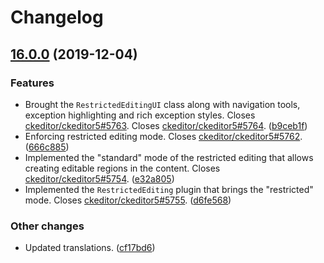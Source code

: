 Changelog
=========

## [16.0.0](https://github.com/ckeditor/ckeditor5-restricted-editing/tree/v16.0.0) (2019-12-04)

### Features

* Brought the `RestrictedEditingUI` class along with navigation tools, exception highlighting and rich exception styles. Closes [ckeditor/ckeditor5#5763](https://github.com/ckeditor/ckeditor5/issues/5763). Closes [ckeditor/ckeditor5#5764](https://github.com/ckeditor/ckeditor5/issues/5764). ([b9ceb1f](https://github.com/ckeditor/ckeditor5-restricted-editing/commit/b9ceb1f))
* Enforcing restricted editing mode. Closes [ckeditor/ckeditor5#5762](https://github.com/ckeditor/ckeditor5/issues/5762). ([666c885](https://github.com/ckeditor/ckeditor5-restricted-editing/commit/666c885))
* Implemented the "standard" mode of the restricted editing that allows creating editable regions in the content. Closes [ckeditor/ckeditor5#5754](https://github.com/ckeditor/ckeditor5/issues/5754). ([e32a805](https://github.com/ckeditor/ckeditor5-restricted-editing/commit/e32a805))
* Implemented the `RestrictedEditing` plugin that brings the "restricted" mode. Closes [ckeditor/ckeditor5#5755](https://github.com/ckeditor/ckeditor5/issues/5755). ([d6fe568](https://github.com/ckeditor/ckeditor5-restricted-editing/commit/d6fe568))

### Other changes

* Updated translations. ([cf17bd6](https://github.com/ckeditor/ckeditor5-restricted-editing/commit/cf17bd6))
